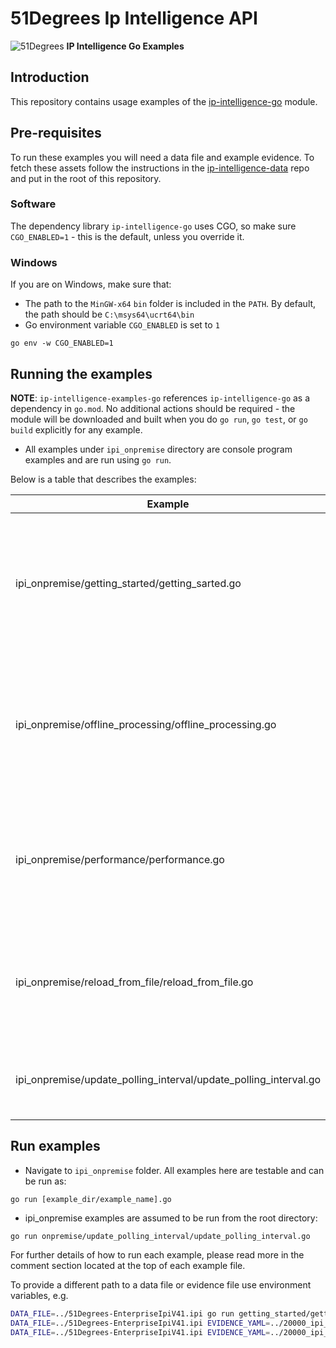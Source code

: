 # 51Degrees Ip Intelligence API

![51Degrees](https://51degrees.com/img/logo.png?utm_source=github&utm_medium=repository&utm_campaign=c_open_source&utm_content=readme_main "Data rewards the curious")
**IP Intelligence Go Examples**

## Introduction

This repository contains usage examples of the [ip-intelligence-go](https://github.com/51degrees/ip-intelligence-go) module.

## Pre-requisites

To run these examples you will need a data file and example evidence. To fetch these assets follow the instructions in 
the [ip-intelligence-data](https://github.com/51Degrees/ip-intelligence-data) repo and put in the root of this repository.

### Software

The dependency library `ip-intelligence-go` uses CGO, so make sure `CGO_ENABLED=1` - this is the default, unless you override it.

### Windows

If you are on Windows, make sure that:

- The path to the `MinGW-x64` `bin` folder is included in the `PATH`. By default, the path should be
  `C:\msys64\ucrt64\bin`
- Go environment variable `CGO_ENABLED` is set to `1`

```
go env -w CGO_ENABLED=1
```

## Running the examples

**NOTE**: `ip-intelligence-examples-go` references `ip-intelligence-go` as a dependency in `go.mod`. No additional
actions should be required - the module will be downloaded and built when you do `go run`, `go test`, or `go build`
explicitly for any example.

- All examples under `ipi_onpremise` directory are console program examples and are run using `go run`.

Below is a table that describes the examples:

| Example                                                          | Description                                                                                                                               |
|------------------------------------------------------------------|-------------------------------------------------------------------------------------------------------------------------------------------|
| ipi_onpremise/getting_started/getting_sarted.go                  | An example showing how to initialize the IPI engine, minimum required parameters, calling the engine and printing the result              |
| ipi_onpremise/offline_processing/offline_processing.go           | Example showing how to get values from the engine in weighted value format; writing the obtained values to a yaml file                    |
| ipi_onpremise/performance/performance.go                         | A benchmarking example to measure the speed of data processing in single and multi-threaded modes                                         |
| ipi_onpremise/reload_from_file/reload_from_file.go               | An example that demonstrates how a data file can be reloaded while serving IP Intelligence requests                                       |
| ipi_onpremise/update_polling_interval/update_polling_interval.go | An example doing periodic polling for the updated data file                                                                               |

## Run examples

- Navigate to `ipi_onpremise` folder. All examples here are testable and can be run as:
```
go run [example_dir/example_name].go
```
- ipi_onpremise examples are assumed to be run from the root directory:
```
go run onpremise/update_polling_interval/update_polling_interval.go
```
For further details of how to run each example, please read more in the comment section located at the top of each example file.

To provide a different path to a data file or evidence file use environment variables, e.g.
```bash
DATA_FILE=../51Degrees-EnterpriseIpiV41.ipi go run getting_started/getting_started.go
DATA_FILE=../51Degrees-EnterpriseIpiV41.ipi EVIDENCE_YAML=../20000_ipi_evidence_records.yml go run offline_processing/offline_processing.go
DATA_FILE=../51Degrees-EnterpriseIpiV41.ipi EVIDENCE_YAML=../20000_ipi_evidence_records.yml go run update_polling_interval/update_polling_interval.go
```
